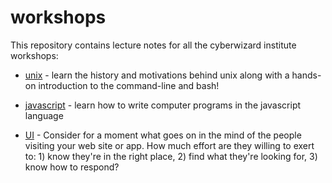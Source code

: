 # workshops

This repository contains lecture notes for all the cyberwizard institute
workshops:

* [unix](unix.markdown) - learn the history and motivations behind unix along
with a hands-on introduction to the command-line and bash!

* [javascript](javascript.markdown) - learn how to write computer programs in
the javascript language

* [UI](ui.markdown) - Consider for a moment what goes on in the mind of the people visiting your web site or app. How much effort are they willing to exert to: 1) know they're in the right place, 2) find what they're looking for, 3) know how to respond?

